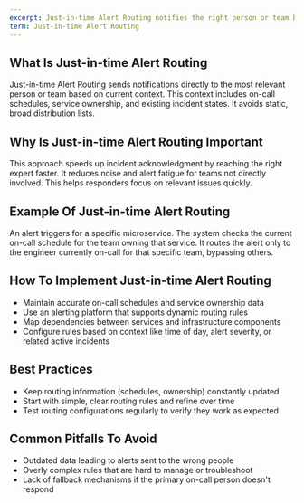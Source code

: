 ```yaml
---
excerpt: Just-in-time Alert Routing notifies the right person or team based on context like schedules or incidents.
term: Just-in-time Alert Routing
---
```

## What Is Just-in-time Alert Routing

Just-in-time Alert Routing sends notifications directly to the most relevant person or team based on current context. This context includes on-call schedules, service ownership, and existing incident states. It avoids static, broad distribution lists.

## Why Is Just-in-time Alert Routing Important

This approach speeds up incident acknowledgment by reaching the right expert faster. It reduces noise and alert fatigue for teams not directly involved. This helps responders focus on relevant issues quickly.

## Example Of Just-in-time Alert Routing

An alert triggers for a specific microservice. The system checks the current on-call schedule for the team owning that service. It routes the alert only to the engineer currently on-call for that specific team, bypassing others.

## How To Implement Just-in-time Alert Routing

- Maintain accurate on-call schedules and service ownership data
- Use an alerting platform that supports dynamic routing rules
- Map dependencies between services and infrastructure components
- Configure rules based on context like time of day, alert severity, or related active incidents

## Best Practices

- Keep routing information (schedules, ownership) constantly updated
- Start with simple, clear routing rules and refine over time
- Test routing configurations regularly to verify they work as expected

## Common Pitfalls To Avoid

- Outdated data leading to alerts sent to the wrong people
- Overly complex rules that are hard to manage or troubleshoot
- Lack of fallback mechanisms if the primary on-call person doesn't respond